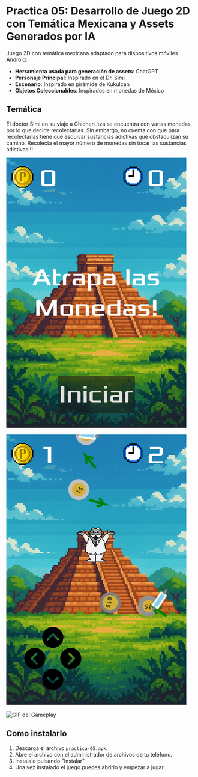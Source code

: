 # Practica 05: Desarrollo de Juego 2D con Temática Mexicana y Assets Generados por IA

Juego 2D con temática mexicana adaptado para dispositivos móviles Android.

* **Herramienta usada para generación de assets**: ChatGPT
* **Personaje Principal**: Inspirado en el Dr. Simi
* **Escenario**: Inspirado en pirámide de Kukulcan
* **Objetos Coleccionables**: Inspirados en monedas de México

## Temática
El doctor Simi en su viaje a Chichen Itza se encuentra con varias monedas, por lo que decide recolectarlas. Sin embargo, no cuenta con que para recolectarlas tiene que esquivar sustancias adictivas que obstaculizan su camino.
Recolecta el mayor número de monedas sin tocar las sustancias adictivas!!!

![Pantalla de inicio](https://github.com/leonardotapia0753/SPC-Practicas/blob/main/P05/capturas/Captura%20desde%202025-05-09%2021-48-22.png)

![Captura del Gameplay](https://github.com/leonardotapia0753/SPC-Practicas/blob/main/P05/capturas/Captura%20desde%202025-05-09%2021-49-41.png)

![GIF del Gameplay](https://github.com/leonardotapia0753/SPC-Practicas/blob/main/P05/capturas/2025-05-09%2021-53-29.gif)

## Como instalarlo
1. Descarga el archivo `practica-05.apk`.
2. Abre el archivo con el administrador de archivos de tu teléfono.
3. Instalalo pulsando "Instalar".
4. Una vez instalado el juego puedes abrirlo y empezar a jugar.
